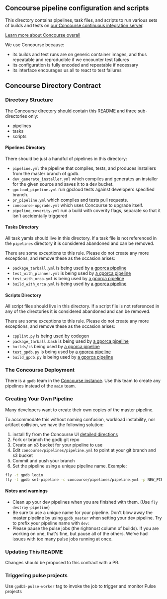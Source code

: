 ## Concourse pipeline configuration and scripts

This directory contains pipelines, task files, and scripts to run various sets
of builds and tests on
[our Concourse continuous integration server](http://gpdb.data.pivotal.ci/).

[Learn more about Concourse overall](http://concourse.ci/)

We use Concourse because:

- its builds and test runs are on generic container images, and thus repeatable
  and reproducible if we encounter test failures
- its configuration is fully encoded and repeatable if necessary
- its interface encourages us all to react to test failures

## Concourse Directory Contract

### Directory Structure
The Concourse directory should contain this README and three sub-directories only:

* pipelines
* tasks
* scripts

#### Pipelines Directory
There should be just a handful of pipelines in this directory:

* `pipeline.yml` the pipeline that compiles, tests, and produces installers
  from the master branch of gpdb.
* `dev_generate_installer.yml` which compiles and generates an installer for
  the given source and saves it to a dev bucket.
* `gpcloud_pipeline.yml` run gpcloud tests against developers specified branch.
* `pr_pipeline.yml` which compiles and tests pull requests.
* `concourse-upgrade.yml` which uses Concourse to upgrade itself.
* `pipeline_coverity.yml` run a build with coverity flags, separate so that it
  isn't accidentally triggered

#### Tasks Directory
All task yamls should live in this directory.
If a task file is not referenced in the `pipelines` directory it is considered abandoned and can be removed.

There are some exceptions to this rule.
Please do not create any more exceptions, and remove these as the occasion arises:

* `package_tarball.yml` is being used by
  [a gporca pipeline](https://github.com/greenplum-db/gporca/blob/master/concourse/pipeline.yml)
* `test_with_planner.yml` is being used by
  [a gporca pipeline](https://github.com/greenplum-db/gporca/blob/master/concourse/pipeline.yml)
* `test_with_orca.yml` is being used by
  [a gporca pipeline](https://github.com/greenplum-db/gporca/blob/master/concourse/pipeline.yml)
* `build_with_orca.yml` is being used by
  [a gporca pipeline](https://github.com/greenplum-db/gporca/blob/master/concourse/pipeline.yml)

#### Scripts Directory
All script files should live in this directory.
If a script file is not referenced in any of the directories it is considered abandoned and can be removed.

There are some exceptions to this rule.
Please do not create any more exceptions, and remove these as the occasion arises:

* `cpplint.py` is being used by codegen
* `package_tarball.bash` is being used by
  [a gporca pipeline](https://github.com/greenplum-db/gporca/blob/master/concourse/pipeline.yml)
* `builds/` is being used by
  [a gporca pipeline](https://github.com/greenplum-db/gporca/blob/master/concourse/pipeline.yml)
* `test_gpdb.py` is being used by
  [a gporca pipeline](https://github.com/greenplum-db/gporca/blob/master/concourse/pipeline.yml)
* `build_gpdb.py` is being used by
  [a gporca pipeline](https://github.com/greenplum-db/gporca/blob/master/concourse/pipeline.yml)

### The Concourse Deployment
There is a `gpdb` team in the
[Concourse instance](http://gpdb.data.pivotal.ci/).
Use this team to create any pipelines instead of the `main` team.

### Creating Your Own Pipeline
Many developers want to create their own copies of the master pipeline.

To accommodate this without naming confusion, workload instability, nor
artifact collision, we have the following solution:

1. install fly from the Concourse UI [detailed directions](https://github.com/concourse/fly#installing-from-the-concourse-ui-for-project-development)
1. Fork or branch the gpdb git repo
1. Create an s3 bucket for your pipeline to use
1. Edit `concourse/pipelines/pipeline.yml` to point at your git branch and s3 bucket
1. Commit and push your branch
1. Set the pipeline using a unique pipeline name. Example:

```bash
fly -t gpdb login
fly -t gpdb set-pipeline -c concourse/pipelines/pipeline.yml -p NEW_PIPELINE_NAME
```
#### Notes and warnings

* Clean up your dev pipelines when you are finished with them. (Use `fly destroy-pipeline`)
* Be sure to use a unique name for your pipeline. Don't blow away the master
  pipeline by using `gpdb_master` when setting your dev pipeline. Try to prefix
  your pipeline name with `dev:`
* Please pause the pulse jobs (the rightmost column of builds). If you are
  working on one, that's fine, but pause all of the others. We've had issues
  with too many pulse jobs running at once.

### Updating This README
Changes should be proposed to this contract with a PR.

### Triggering pulse projects
Use `gpdb5-pulse-worker` tag to invoke the job to trigger and monitor Pulse projects 
